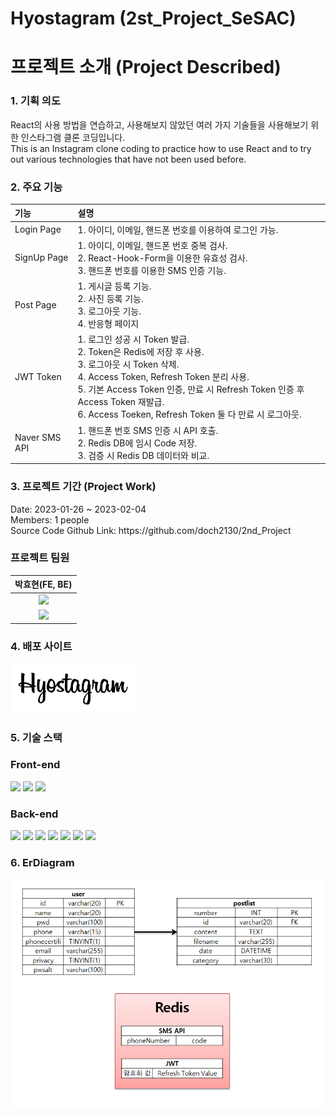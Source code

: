 <h1> Hyostagram (2st_Project_SeSAC) </h1>

<h1> 프로젝트 소개 (Project Described) </h1>
<h3> 1. 기획 의도 </h3>
React의 사용 방법을 연습하고, 사용해보지 않았던 여러 가지 기술들을 사용해보기 위한 인스타그램 클론 코딩입니다.
<br />
This is an Instagram clone coding to practice how to use React and to try out various technologies that have not been used before.

<h3> 2. 주요 기능 </h3>

|기능| 설명|
|:---|:---|
|Login Page|1. 아이디, 이메일, 핸드폰 번호를 이용하여 로그인 가능.|
|SignUp Page|1. 아이디, 이메일, 핸드폰 번호 중복 검사.<br>2. React-Hook-Form을 이용한 유효성 검사.<br>3. 핸드폰 번호를 이용한 SMS 인증 기능.|
|Post Page|1. 게시글 등록 기능.<br>2. 사진 등록 기능.<br>3. 로그아웃 기능.<br>4. 반응형 페이지|
|JWT Token|1. 로그인 성공 시 Token 발급.<br>2. Token은 Redis에 저장 후 사용.<br>3. 로그아웃 시 Token 삭제.<br>4. Access Token, Refresh Token 분리 사용.<br>5. 기본 Access Token 인증, 만료 시 Refresh Token 인증 후 Access Token 재발급.<br>6. Access Toeken, Refresh Token 둘 다 만료 시 로그아웃.|
|Naver SMS API|1. 핸드폰 번호 SMS 인증 시 API 호출.<br>2. Redis DB에 임시 Code 저장.<br>3. 검증 시 Redis DB 데이터와 비교.|

<h3> 3. 프로젝트 기간 (Project Work) </h3>
Date: 2023-01-26 ~ 2023-02-04<br />
Members: 1 people<br />
Source Code Github Link: https://github.com/doch2130/2nd_Project

<h3> 프로젝트 팀원 </h3>

|박효현(FE, BE)| 
|:---:|
|<img src="https://avatars.githubusercontent.com/u/116782344?v=4" width="100" >| 
|<a href="https://github.com/doch2130"><img src="https://img.shields.io/badge/GitHub-181717?style=plastic&logo=GitHub&logoColor=white"/></a>| 

<h3> 4. 배포 사이트 </h3>
<a href="http://101.101.210.118:3000/"><img src="/project/public/images/logo_text.png" style="width: 200px;" /></a>

<h3> 5. 기술 스택 </h3>
<h3> Front-end </h3>
<div>
<img src="https://img.shields.io/badge/-React-blue"/>
<img src="https://img.shields.io/badge/-Redux-darkblue"/>
<img src="https://img.shields.io/badge/-Bootstrap v5-purple"/>
</div>

<h3> Back-end </h3>

<div>
<img src="https://img.shields.io/badge/Node.js-339933?style=plastic&logo=Node.js&logoColor=white"/>
<img src="https://img.shields.io/badge/-MySQL-blue"/>
<img src="https://img.shields.io/badge/-Sequelize-blue"/>
<img src="https://img.shields.io/badge/-Redis-red"/>
<img src="https://img.shields.io/badge/-JWToken-purple"/>
<img src="https://img.shields.io/badge/-crypto.pbkdf2-orange"/>
<img src="https://img.shields.io/badge/-Naver SMS API-brightGreen"/>
</div>

<h3> 6. ErDiagram</h3>
<img style="width: 700px" src="/project/src/erd.png">
<!-- <h3> Mysql </h3> -->
<!-- <img style="width: 700px" src="/project/src/hyostagram_ErDiagram.png"> -->

<!-- <h3> Redis </h3> -->
<!-- <img style="width: 700px" src="/project/src/erd.png"> -->

